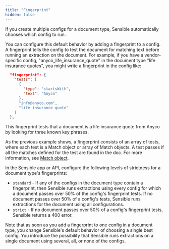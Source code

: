 ```yaml
---
title: "Fingerprint"
hidden: false
---
```

If you create multiple configs for a document type, Sensible automatically chooses which config to run.

You can configure this default behavior by adding a fingerprint to a config. A fingerprint tells the config to test the document for matching text before running an extraction on the document.  For example, if you have a vendor-specific config, "anyco_life_insurance_quote" in the document type "life insurance quotes", you might write a fingerprint in the config like:

```json
  "fingerprint": {
    "tests": [
      {
        "type": "startsWith",
        "text": "Anyco"
      },
      "info@anyco.com",
      "life insurance quote"
    ]
  },
```

This fingerprint tests that a document is a life insurance quote from Anyco by looking for three known key phrases. 

As the previous example shows, a fingerprint consists of an array of tests, where each test is a Match object or array of Match objects. A test passes if all the matches defined for the test are found in the doc.  For more information, see [Match object](doc:anchor-object#section-match-object).

In the Sensible app or  API, configure the following levels of strictness for a document type's fingerprints:

- `standard` - If any of the configs in the document type contain a fingerprint, then Sensible runs extractions using every config for which a document passes over 50% of the config's fingerprint tests.  If no document passes over 50% of a config's tests, Sensible runs extractions for the document using all configurations.
- `strict` - If no document passes over 50% of a config's fingerprint tests, Sensible returns a 400 error.

Note that as soon as you add a fingerprint to one config in a document type, you change Sensible's default behavior of choosing a single best config. You introduce the possibility that Sensible runs extractions on a single document using several, all, or none of the configs. 

